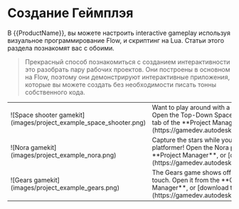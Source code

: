 # Создание Геймплэя

В {{ProductName}}, вы можете настроить interactive gameplay используя визуальное программирование Flow, и скриптинг на Lua. Статьи этого раздела познакомят вас с обоими.

>  Прекрасный способ познакомиться с созданием интерактивности это разобрать пару рабочих проектов. Они построены в основном на Flow, поэтому они демонстрируют интерактивные приложения, которые вы можете создать без необходимости писать тонны собственного кода.

<table class="not-ruled"><tr><td>
![Space shooter gamekit](images/project_example_space_shooter.png)
</td><td>
Want to play around with a shooter game implemented entirely in Flow? Open the Top-Down Space Shooter project from the **Online Projects** tab of the **Project Manager**, or [download the project here](https://gamedev.autodesk.com/stingray/plugins/space_shooter_gamekit).
</td></tr>
<tr><td>
![Nora gamekit](images/project_example_nora.png)
</td><td>
Capture the stars while you leap to new levels in this side-scrolling platformer! Open the Nora project from the **Online Projects** tab of the **Project Manager**, or [download the project here](https://gamedev.autodesk.com/stingray/plugins/nora_gamekit).
</td></tr>
<tr><td>
![Gears gamekit](images/project_example_gears.png)
</td><td>
The Gears game shows off physics-based gameplay with a musical touch. Open it from the **Online Projects** tab of the **Project Manager**, or [download the project here](https://gamedev.autodesk.com/stingray/plugins/gears_gamekit).
</td></tr>
</table>
